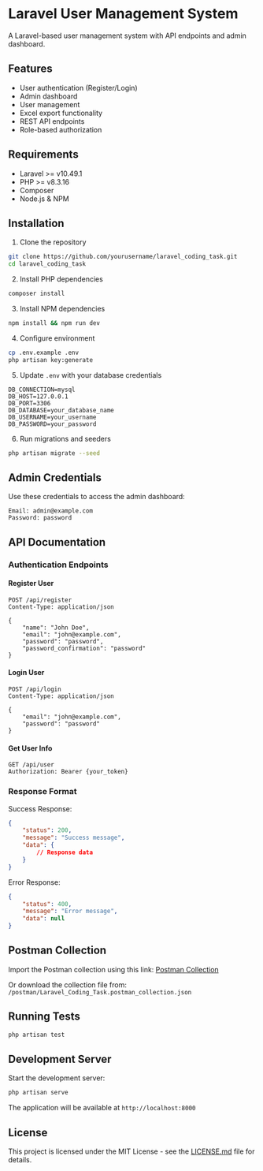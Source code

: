 # Laravel User Management System

A Laravel-based user management system with API endpoints and admin dashboard.

## Features

-   User authentication (Register/Login)
-   Admin dashboard
-   User management
-   Excel export functionality
-   REST API endpoints
-   Role-based authorization

## Requirements

-   Laravel >= v10.49.1
-   PHP >= v8.3.16
-   Composer
-   Node.js & NPM

## Installation

1. Clone the repository

```bash
git clone https://github.com/yourusername/laravel_coding_task.git
cd laravel_coding_task
```

2. Install PHP dependencies

```bash
composer install
```

3. Install NPM dependencies

```bash
npm install && npm run dev
```

4. Configure environment

```bash
cp .env.example .env
php artisan key:generate
```

5. Update `.env` with your database credentials

```env
DB_CONNECTION=mysql
DB_HOST=127.0.0.1
DB_PORT=3306
DB_DATABASE=your_database_name
DB_USERNAME=your_username
DB_PASSWORD=your_password
```

6. Run migrations and seeders

```bash
php artisan migrate --seed
```

## Admin Credentials

Use these credentials to access the admin dashboard:

```
Email: admin@example.com
Password: password
```

## API Documentation

### Authentication Endpoints

#### Register User

```http
POST /api/register
Content-Type: application/json

{
    "name": "John Doe",
    "email": "john@example.com",
    "password": "password",
    "password_confirmation": "password"
}
```

#### Login User

```http
POST /api/login
Content-Type: application/json

{
    "email": "john@example.com",
    "password": "password"
}
```

#### Get User Info

```http
GET /api/user
Authorization: Bearer {your_token}
```

### Response Format

Success Response:

```json
{
    "status": 200,
    "message": "Success message",
    "data": {
        // Response data
    }
}
```

Error Response:

```json
{
    "status": 400,
    "message": "Error message",
    "data": null
}
```

## Postman Collection

Import the Postman collection using this link:
[Postman Collection](https://documenter.getpostman.com/view/46311752/2sB3QML8zw#2a791cd1-3878-4830-b030-19aa68acd65a)

Or download the collection file from:
`/postman/Laravel_Coding_Task.postman_collection.json`

## Running Tests

```bash
php artisan test
```

## Development Server

Start the development server:

```bash
php artisan serve
```

The application will be available at `http://localhost:8000`

## License

This project is licensed under the MIT License - see the [LICENSE.md](LICENSE.md) file for details.
